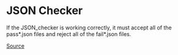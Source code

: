 # JSON Checker

If the JSON_checker is working correctly, it must accept all of the pass*.json files and reject all of the fail*.json files. 

[Source](http://json.org/JSON_checker/)
